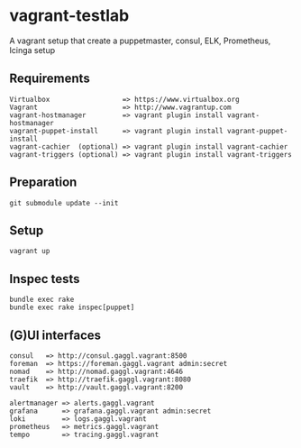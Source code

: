 #  vagrant-testlab

A vagrant setup that create a puppetmaster, consul, ELK, Prometheus, Icinga setup 

## Requirements
    Virtualbox                  => https://www.virtualbox.org
    Vagrant                     => http://www.vagrantup.com
    vagrant-hostmanager         => vagrant plugin install vagrant-hostmanager
    vagrant-puppet-install      => vagrant plugin install vagrant-puppet-install
    vagrant-cachier  (optional) => vagrant plugin install vagrant-cachier
    vagrant-triggers (optional) => vagrant plugin install vagrant-triggers
    
## Preparation
    git submodule update --init
    
## Setup
    vagrant up

## Inspec tests

    bundle exec rake
    bundle exec rake inspec[puppet] 

## (G)UI interfaces

    consul   => http://consul.gaggl.vagrant:8500
    foreman  => https://foreman.gaggl.vagrant admin:secret
    nomad    => http://nomad.gaggl.vagrant:4646
    traefik  => http://traefik.gaggl.vagrant:8080
    vault    => http://vault.gaggl.vagrant:8200

    alertmanager => alerts.gaggl.vagrant
    grafana      => grafana.gaggl.vagrant admin:secret
    loki         => logs.gaggl.vagrant
    prometheus   => metrics.gaggl.vagrant
    tempo        => tracing.gaggl.vagrant
